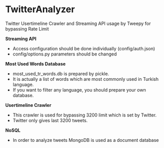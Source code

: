 # TwitterAnalyzer
Twitter Usertimeline Crawler and Streaming API usage by Tweepy for bypassing Rate Limit

**Streaming API**
* Access configuration should be done individually (config/auth.json)
* config/options.py parameters should be changed

**Most Used Words Database**
* most_used_tr_words.db is prepared by pickle.
* It is actually a list of words which are most commonly used in Turkish language.
* If you want to filter any language, you should prepare your own database.

**Usertimeline Crawler**
* This crawler is used for bypassing 3200 limit which is set by Twitter.
* Twitter only gives last 3200 tweets.

**NoSQL**
* In order to analyze tweets MongoDB is used as a document database
